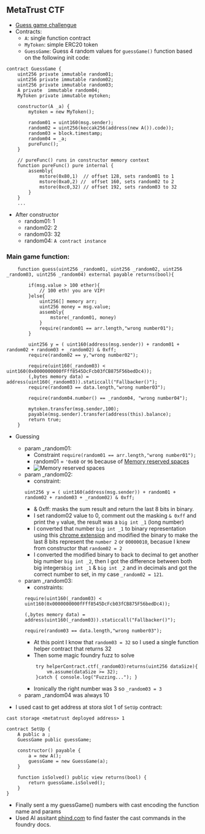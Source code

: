 ## MetaTrust CTF

- [Guess game challengue](https://github.com/MetaTrustLabs/ctf/tree/master/guessgame)
- Contracts:
    - `A`: single function contract
    - `MyToken`: simple ERC20 token
    - `GuessGame`: Guess 4 random values for `guessGame()` function based on the following init code:

`````
contract GuessGame {
    uint256 private immutable random01;
    uint256 private immutable random02;
    uint256 private immutable random03;
    A private  immutable random04;
    MyToken private immutable mytoken;

    constructor(A _a) {
        mytoken = new MyToken();

        random01 = uint160(msg.sender);
        random02 = uint256(keccak256(address(new A()).code));
        random03 = block.timestamp;
        random04 = _a; 
        pureFunc();
    }

    // pureFunc() runs in constructor memory context
    function pureFunc() pure internal {
        assembly{
            mstore(0x80,1)  // offset 128, sets random01 to 1
            mstore(0xa0,2) //  offset 160, sets random02 to 2
            mstore(0xc0,32) // offset 192, sets random03 to 32
        }
    }
    ...
`````````

- After constructor
    - random01: 1
    - random02: 2
    - random03: 32
    - random04: `A contract instance`

### Main game function:

`````
    function guess(uint256 _random01, uint256 _random02, uint256 _random03, uint256 _random04) external payable returns(bool){

        if(msg.value > 100 ether){
            // 100 eth! you are VIP!
        }else{
            uint256[] memory arr;
            uint256 money = msg.value;
            assembly{
                mstore(_random01, money)
            }
            require(random01 == arr.length,"wrong number01");
        }

        uint256 y = ( uint160(address(msg.sender)) + random01 + random02 + random03 + _random02) & 0xff;
        require(random02 == y,"wrong number02");

        require(uint160(_random03) < uint160(0x0000000000fFff8545DcFcb03fCB875F56bedDc4));
        (,bytes memory data) = address(uint160(_random03)).staticcall("Fallbacker()");
        require(random03 == data.length,"wrong number03");

        require(random04.number() == _random04, "wrong number04");

        mytoken.transfer(msg.sender,100);
        payable(msg.sender).transfer(address(this).balance);
        return true;
    }
`````
    
- Guessing
    - param _random01:
        - Constraint `require(random01 == arr.length,"wrong number01");`
        - random01 = `'0x60` or `96` because of [Memory reserved spaces](https://betterprogramming.pub/solidity-tutorial-all-about-memory-1e1696d71ee4) 
        - ![Memory reserved spaces](./notes/ss1.png)
    - param _random02:
        - constraint:
        ```
        uint256 y = ( uint160(address(msg.sender)) + random01 + random02 + random03 + _random02) & 0xff;
        ```
        - & 0xff: masks the sum result and return the last 8 bits in binary.
        - I set random02 value to 0, comment out the masking `& 0xff` and print the `y` value, the result was a `big int _1` (long number)
        - I converted that number `big int _1` to binary representation using this [chrome extension](https://chrome.google.com/webstore/detail/dec-bin-hex-converter/ekpmhbdmofhgphjjbejkefeaebflacog) and modified the binary to make the last 8 bits represent the `number 2` or `00000010`, becasue I knew from constructor that `random02 = 2`
        - I converted the modified binary to back to decimal to get another big number `big int _2`, then I got the difference between both big integers`big int _1` & `big int _2` and in decimals and got the correct number to set, in my case
        `_random02 = 121`.
    - param _random03:
        - constraints:
        ````
        require(uint160(_random03) < uint160(0x0000000000fFff8545DcFcb03fCB875F56bedDc4));
        ```````
        ```
        (,bytes memory data) = address(uint160(_random03)).staticcall("Fallbacker()");
        ```
        ````
        require(random03 == data.length,"wrong number03");
        ````
        - At this point I know that `random03 = 32` so I used a single function helper contract that returns 32
        - Then some magic foundry fuzz to solve
        ```
            try helperContract.ctf(_random03)returns(uint256 dataSize){
                vm.assume(dataSize >= 32);
            }catch { console.log("Fuzzing..."); }
        ```
        - Ironically the right number was 3 so `_random03 = 3`
    - param _random04 was always 10

- I used cast to get address at stora slot 1 of `SetUp` contract:
````
cast storage <metatrust deployed address> 1
````

```
contract SetUp {
    A public a ;
    GuessGame public guessGame;

    constructor() payable {
        a = new A();
        guessGame = new GuessGame(a);
    }

    function isSolved() public view returns(bool) {
        return guessGame.isSolved();
    }
}
``````

- Finally sent a my guessGame() numbers with cast encoding the function name and params
- Used AI assitant [phind.com](https://www.phind.com/) to find faster the cast commands in the foundry docs.
